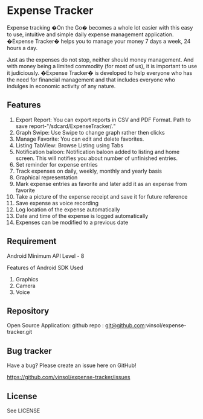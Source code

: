 # Expense Tracker

Expense tracking �On the Go� becomes a whole lot easier with this easy to use, intuitive and simple daily expense management application. �Expense Tracker� helps you to manage your money 7 days a week, 24 hours a day.

Just as the expenses do not stop, neither should money management. And with money being a limited commodity (for most of us), it is important to use it judiciously. �Expense Tracker� is developed to help everyone who has the need for financial management and that includes everyone who indulges in economic activity of any nature.

## Features

1. Export Report: You can export reports in CSV and PDF Format. Path to save report-"/sdcard/ExpenseTracker/*.*"
2. Graph Swipe: Use Swipe to change graph rather then clicks
3. Manage Favorite: You can edit and delete favorites.
4. Listing TabView: Browse Listing using Tabs
5. Notification baloon: Notification baloon added to listing and home screen. This will notifies you about number of unfinished entries.
6. Set reminder for expense entries
7. Track expenses on daily, weekly, monthly and yearly basis
8. Graphical representation
9. Mark expense entries as favorite and later add it as an expense from favorite
10. Take a picture of the expense receipt and save it for future reference
11. Save expense as voice recording
12. Log location of the expense automatically
13. Date and time of the expense is logged automatically  
14. Expenses can be modified to a previous date

## Requirement
Android Minimum API Level - 8

Features of Android SDK Used
1. Graphics
2. Camera
3. Voice

## Repository
Open Source Application:
github repo : git@github.com:vinsol/expense-tracker.git

## Bug tracker
Have a bug? Please create an issue here on GitHub!

https://github.com/vinsol/expense-tracker/issues

## License
See LICENSE

